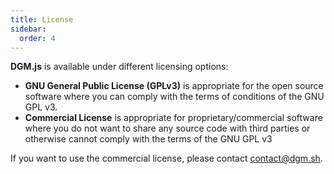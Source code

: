 ```yaml
---
title: License
sidebar:
  order: 4
---
```


**DGM.js** is available under different licensing options:

- **GNU General Public License (GPLv3)** is appropriate for the open source software where you can comply with the terms of conditions of the GNU GPL v3.
- **Commercial License** is appropriate for proprietary/commercial software where you do not want to share any source code with third parties or otherwise cannot comply with the terms of the GNU GPL v3

If you want to use the commercial license, please contact contact@dgm.sh.

